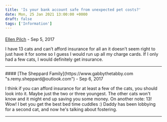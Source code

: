 ```yaml
---
title: 'Is your bank account safe from unexpected pet costs?'
date: Mon, 25 Jan 2021 13:00:00 +0000
draft: false
tags: ['Information']
---
```



#### 
[Ellen Pilch]( "pilch92@aol.com") - <time datetime="2017-09-15 19:05:56">Sep 5, 2017</time>

I have 13 cats and can’t afford insurance for all an it doesn’t seem right to just have it for some so I guess I would run up all my charge cards. If I only had a few cats, I would definitely get insurance.
<hr />
#### 
[The Sheppard Family](https://www.gabbythetabby.com "s.remy.sheppard@outlook.com") - <time datetime="2017-09-16 07:00:05">Sep 6, 2017</time>

I think if you can afford insurance for at least a few of the cats, you should look into it. Maybe just the two or three youngest. The other cats won't know and it might end up saving you some money. On another note: 13! Wow! I bet you get the best bed time cuddles :) Daddy has been lobbying for a second cat, and now he's talking about fostering.
<hr />
